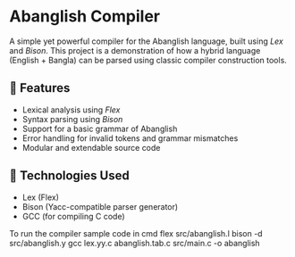 
# Abanglish Compiler

A simple yet powerful compiler for the Abanglish language, built using *Lex* and *Bison*. This project is a demonstration of how a hybrid language (English + Bangla) can be parsed using classic compiler construction tools.

## 🚀 Features

- Lexical analysis using *Flex*
- Syntax parsing using *Bison*
- Support for a basic grammar of Abanglish
- Error handling for invalid tokens and grammar mismatches
- Modular and extendable source code

## 🔧 Technologies Used

- Lex (Flex)
- Bison (Yacc-compatible parser generator)
- GCC (for compiling C code)


To run the compiler sample code in cmd
flex src/abanglish.l
bison -d src/abanglish.y
gcc lex.yy.c abanglish.tab.c src/main.c -o abanglish

